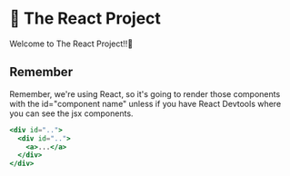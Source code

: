# :rainbow: The React Project

Welcome to The React Project!!:2nd_place_medal:

## Remember

Remember, we're using React, so it's going to render those components with the id="component name" unless if you have React Devtools where you can see the jsx components.

```jsx
<div id="..">
  <div id="..">
    <a>...</a>
  </div>
</div>
```
